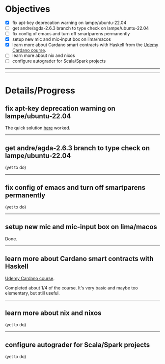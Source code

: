 # Objectives

- [X]  fix apt-key deprecation warning on lampe/ubuntu-22.04
- [ ]  get andre/agda-2.6.3 branch to type check on lampe/ubuntu-22.04
- [ ]  fix config of emacs and turn off smartparens permanently
- [X]  setup new mic and mic-input box on lima/macos
- [X]  learn more about Cardano smart contracts with Haskell from the [Udemy Cardano course][cardano-course].
- [ ]  learn more about nix and nixos
- [ ]  configure autograder for Scala/Spark projects

-----------
-----------

# Details/Progress

## fix apt-key deprecation warning on lampe/ubuntu-22.04

The quick solution [here][apt-key-article] worked.

-----------

## get andre/agda-2.6.3 branch to type check on lampe/ubuntu-22.04

(yet to do)

-----------

## fix config of emacs and turn off smartparens permanently

(yet to do)

-----------

## setup new mic and mic-input box on lima/macos

Done.

-----------

## learn more about Cardano smart contracts with Haskell

[Udemy Cardano course][cardano-course].

Completed about 1/4 of the course.  It's very basic and maybe too elementary, but still useful.

-----------

## learn more about nix and nixos

(yet to do)

-----------

## configure autograder for Scala/Spark projects

(yet to do)

[cardano-course]: https://www.udemy.com/course/build-smart-contracts-for-cardano-blockchain/
[apt-key-article]: https://www.techrepublic.com/article/how-to-fix-the-apt-key-deprecated-warning-in-ubuntu/
